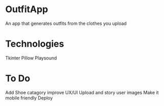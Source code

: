 # OutfitApp
An app that generates outfits from the clothes you upload

# Technologies
Tkinter
Pillow
Playsound

# To Do
Add Shoe catagory
improve UX/UI
Upload and story user images
Make it mobile friendly
Deploy
